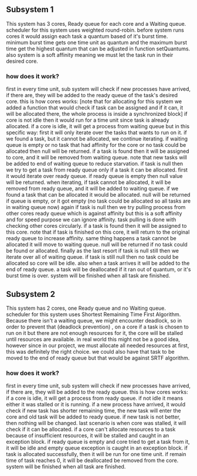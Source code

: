 ## Subsystem 1
This system has 3 cores, Ready queue for each core and a Waiting queue. scheduler for this system uses weighted round-robin. before system runs cores it would assign each task a quantum based of it's burst time. minimum burst time gets one time unit as quantum and the maximum burst time get the highest quantum that can be adjusted in function setQuantums. also system is a soft affinity meaning we must let the task run in their desired core.
### how does it work?
first in every time unit, sub system will check if new processes have arrived, if there are, they will be added to the ready queue of the task's desired core.
this is how cores works:
[note that for allocating for this system we added a function that would check if task can be assigned and if it can, it will be allocated there, the whole process is inside a synchronized block]
if core is not idle then it would run for a time unit since task is already allocated.
if a core is idle, it will get a process from waiting queue but in this specific way: first it will only iterate over the tasks that wants to run on it. if we found a task, but it cannot be allocated, we continue iterating. if waiting queue is empty or no task that had affinity for the core or no task could be allocated then null will be returned. if a task is found then it will be assigned to core, and it will be removed from waiting queue. note that new tasks will be added to end of waiting queue to reduce starvation.
if task is null then we try to get a task from ready queue only if a task it can be allocated. first it would iterate over ready queue. if ready queue is empty then null value will be returned. when iterating, if task cannot be allocated, it will be removed from ready queue, and it will be added to waiting queue. if we found a task that can be allocated it would be allocated. null will be returned if queue is empty, or it got empty (no task could be allocated so all tasks are in waiting queue now)
again if task is null then we try pulling process from other cores ready queue which is against affinity but this is a soft affinity and for speed purpose we can ignore affinity. task pulling is done with checking other cores circularly. if a task is found then it will be assigned to this core. note that if task is finished on this core, it will return to the original ready queue to increase affinity. same thing happens a task cannot be allocated it will move to waiting queue. null will be returned if no task could be found or allocated.
finally as the last resort if task is null still then we iterate over all of waiting queue.
if task is still null then no task could be allocated so core will be idle.
also when a task arrives it will be added to the end of ready queue.
a task will be deallocated if it ran out of quantum, or it's burst time is over.
system will be finished when all task are finished.

## Subsystem 2
This system has 2 cores, one Ready queue and no Waiting queue. scheduler for this system uses Shortest Remaining Time First Algorithm. Because there isn't a waiting queue, we might encounter deadlock, so in order to prevent that (deadlock prevention) , on a core if a task is chosen to run on it but there are not enough resources for it, the core will be stalled until resources are available. in real world this might not be a good idea, however since in our project, we must allocate all needed resources at first, this was definitely the right choice. we could also have that task to be moved to the end of ready queue but that would be against SRTF algorithm.
### how does it work?
first in every time unit, sub system will check if new processes have arrived, if there are, they will be added to the ready queue.
this is how cores works:
if a core is idle, it will get a process from ready queue.
if not idle it means either it was stalled or it is running.
if a new process have arrived, it would check if new task has shorter remaining time, the new task will enter the core and old task will be added to ready queue. if new task is not better, then nothing will be changed.
last scenario is when core was stalled, it will check if it can be allocated.
if a core can't allocate resources to a task because of insufficient resources, it will be stalled and caught in an exception block.
if ready queue is empty and core tried to get a task from it, it will be idle and empty queue exception is caught in an exception block.
if task is allocated successfully, then it will be run for one time unit.
if remain time of task reaches 0, it will be deallocated be removed from the core.
system will be finished when all task are finished.